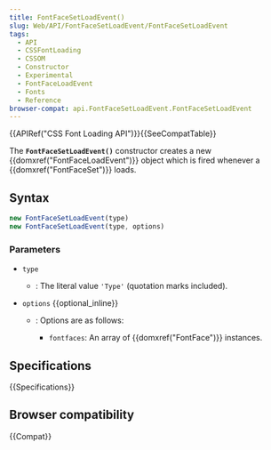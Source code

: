 ```yaml
---
title: FontFaceSetLoadEvent()
slug: Web/API/FontFaceSetLoadEvent/FontFaceSetLoadEvent
tags:
  - API
  - CSSFontLoading
  - CSSOM
  - Constructor
  - Experimental
  - FontFaceLoadEvent
  - Fonts
  - Reference
browser-compat: api.FontFaceSetLoadEvent.FontFaceSetLoadEvent
---
```

{{APIRef("CSS Font Loading API")}}{{SeeCompatTable}}

The **`FontFaceSetLoadEvent()`** constructor creates a new
{{domxref("FontFaceLoadEvent")}} object which is fired whenever a
{{domxref("FontFaceSet")}} loads.

## Syntax

```js
new FontFaceSetLoadEvent(type)
new FontFaceSetLoadEvent(type, options)
```

### Parameters

- `type`
  - : The literal value `'Type'` (quotation marks included).
- `options` {{optional_inline}}

  - : Options are as follows:

    - `fontfaces`: An array of {{domxref("FontFace")}} instances.

## Specifications

{{Specifications}}

## Browser compatibility

{{Compat}}

